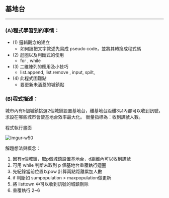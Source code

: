 ## 基地台
---
###  (A)程式學習到的事情：
* (1) 邏輯觀念的建立
    * 如何讀把文字敘述先寫成 pseudo code，並將其轉換成程式碼
* (2) 迴圈以及判斷式的使用
  * for , while
* (3) 二維陣列的應用及小技巧
  * list.append, list.remove , input, spilt,
* (4) 此程式困難點
  * 要更新未涵蓋的城鎮點  

### (B)程式描述：
城市內有5個城鎮挑選2個城鎮設置基地台，離基地台距離3以內都可以收到訊號，求設在哪些城市會使基地台效率最大化。
衡量指標為：收到訊號人數。

程式執行畫面

![Imgur-w50](https://i.imgur.com/7qEw7wR.png")


解題想法與概念：
1. 因有n個城鎮，取p個城鎮設置基地台，d距離內可以收到訊號
2. 可用 while 判斷未取到 p 個基地台重覆執行迴圈
3. 先紀錄當前位置以pow 計算兩點距離累加人數
4. if 判斷如 sumpopulation > maxpopulation做更新
5. 將 listtown 中可以收到訊號的城鎮刪除
6. 重覆執行 2~6